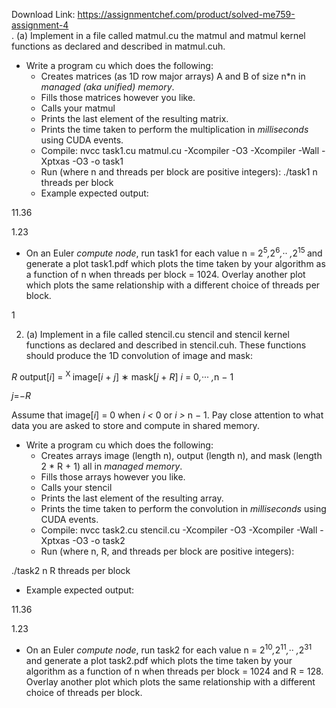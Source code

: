 Download Link: https://assignmentchef.com/product/solved-me759-assignment-4
<br>
. (a) Implement in a file called matmul.cu the matmul and matmul kernel functions as declared and described in matmul.cuh.

<ul>

 <li>Write a program cu which does the following:

  <ul>

   <li>Creates matrices (as 1D row major arrays) A and B of size n*n in <em>managed (aka unified) memory</em>.</li>

   <li>Fills those matrices however you like.</li>

   <li>Calls your matmul</li>

   <li>Prints the last element of the resulting matrix.</li>

   <li>Prints the time taken to perform the multiplication in <em>milliseconds </em>using CUDA events.</li>

   <li>Compile: nvcc task1.cu matmul.cu -Xcompiler -O3 -Xcompiler -Wall -Xptxas -O3 -o task1</li>

   <li>Run (where n and threads per block are positive integers): ./task1 n threads per block</li>

   <li>Example expected output:</li>

  </ul></li>

</ul>

11.36

1.23

<ul>

 <li>On an Euler <em>compute node</em>, run task1 for each value n = 2<sup>5</sup><em>,</em>2<sup>6</sup><em>,</em>·· <em>,</em>2<sup>15 </sup>and generate a plot task1.pdf which plots the time taken by your algorithm as a function of n when threads per block = 1024. Overlay another plot which plots the same relationship with a different choice of threads per block.</li>

</ul>

1

<ol start="2">

 <li>(a) Implement in a file called stencil.cu stencil and stencil kernel functions as declared and described in stencil.cuh. These functions should produce the 1D convolution of image and mask:</li>

</ol>

<em>R </em>output[<em>i</em>] = <sup>X </sup>image[<em>i </em>+ <em>j</em>] ∗ mask[<em>j </em>+ <em>R</em>]     <em>i </em>= 0<em>,</em>··· <em>,</em>n − 1

<em>j</em>=−<em>R</em>

Assume that image[<em>i</em>] = 0 when <em>i &lt; </em>0 or <em>i &gt; </em>n − 1. Pay close attention to what data you are asked to store and compute in shared memory.

<ul>

 <li>Write a program cu which does the following:

  <ul>

   <li>Creates arrays image (length n), output (length n), and mask (length 2 * R + 1) all in <em>managed memory</em>.</li>

   <li>Fills those arrays however you like.</li>

   <li>Calls your stencil</li>

   <li>Prints the last element of the resulting array.</li>

   <li>Prints the time taken to perform the convolution in <em>milliseconds </em>using CUDA events.</li>

   <li>Compile: nvcc task2.cu stencil.cu -Xcompiler -O3 -Xcompiler -Wall -Xptxas -O3 -o task2</li>

   <li>Run (where n, R, and threads per block are positive integers):</li>

  </ul></li>

</ul>

./task2 n R threads per block

<ul>

 <li>Example expected output:</li>

</ul>

11.36

1.23

<ul>

 <li>On an Euler <em>compute node</em>, run task2 for each value n = 2<sup>10</sup><em>,</em>2<sup>11</sup><em>,</em>·· <em>,</em>2<sup>31 </sup>and generate a plot task2.pdf which plots the time taken by your algorithm as a function of n when threads per block = 1024 and R = 128. Overlay another plot which plots the same relationship with a different choice of threads per block.</li>

</ul>